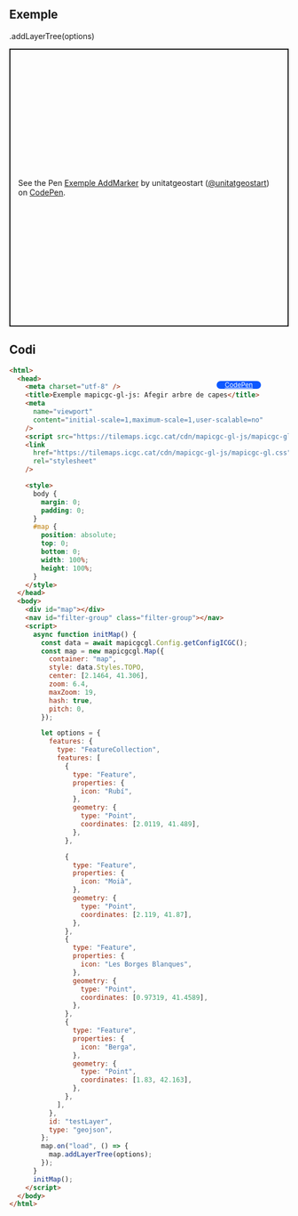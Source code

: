 ## Exemple

.addLayerTree(options)

<p class="codepen" data-height="500" data-theme-id="light" data-slug-hash="BabrXKv" data-editable="true" data-user="unitatgeostart" style="height: 500px; box-sizing: border-box; display: flex; align-items: center; justify-content: center; border: 2px solid; margin: 1em 0; padding: 1em;">
  <span>See the Pen <a href="https://codepen.io/unitatgeostart/pen/BabrXKv">
  Exemple AddMarker</a> by unitatgeostart (<a href="https://codepen.io/unitatgeostart">@unitatgeostart</a>)
  on <a href="https://codepen.io">CodePen</a>.</span>
</p>
<script async src="https://cpwebassets.codepen.io/assets/embed/ei.js"></script>

<a style="color: white" target="_blank" class=" button btn btn-primary" href="https://codepen.io/unitatgeostart/pen/BabrXKv">CodePen</a>

<style>
.button{
    position: relative;
    top: 84px;
    z-index: 1;
    /* right: -46px; */
    width: 80px;
    float: right;
    right: 50px;
    background-color: #0d58ff;
    border-radius: 10px;
    text-align: -webkit-center;
    font-size: smaller;
    
  }
    .button:hover{

    background-color: #032879;

  }
  </style>

## Codi

```html
<html>
  <head>
    <meta charset="utf-8" />
    <title>Exemple mapicgc-gl-js: Afegir arbre de capes</title>
    <meta
      name="viewport"
      content="initial-scale=1,maximum-scale=1,user-scalable=no"
    />
    <script src="https://tilemaps.icgc.cat/cdn/mapicgc-gl-js/mapicgc-gl.js"></script>
    <link
      href="https://tilemaps.icgc.cat/cdn/mapicgc-gl-js/mapicgc-gl.css"
      rel="stylesheet"
    />

    <style>
      body {
        margin: 0;
        padding: 0;
      }
      #map {
        position: absolute;
        top: 0;
        bottom: 0;
        width: 100%;
        height: 100%;
      }
    </style>
  </head>
  <body>
    <div id="map"></div>
    <nav id="filter-group" class="filter-group"></nav>
    <script>
      async function initMap() {
        const data = await mapicgcgl.Config.getConfigICGC();
        const map = new mapicgcgl.Map({
          container: "map",
          style: data.Styles.TOPO,
          center: [2.1464, 41.306],
          zoom: 6.4,
          maxZoom: 19,
          hash: true,
          pitch: 0,
        });

        let options = {
          features: {
            type: "FeatureCollection",
            features: [
              {
                type: "Feature",
                properties: {
                  icon: "Rubí",
                },
                geometry: {
                  type: "Point",
                  coordinates: [2.0119, 41.489],
                },
              },

              {
                type: "Feature",
                properties: {
                  icon: "Moià",
                },
                geometry: {
                  type: "Point",
                  coordinates: [2.119, 41.87],
                },
              },
              {
                type: "Feature",
                properties: {
                  icon: "Les Borges Blanques",
                },
                geometry: {
                  type: "Point",
                  coordinates: [0.97319, 41.4589],
                },
              },
              {
                type: "Feature",
                properties: {
                  icon: "Berga",
                },
                geometry: {
                  type: "Point",
                  coordinates: [1.83, 42.163],
                },
              },
            ],
          },
          id: "testLayer",
          type: "geojson",
        };
        map.on("load", () => {
          map.addLayerTree(options);
        });
      }
      initMap();
    </script>
  </body>
</html>
```
